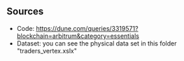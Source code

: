 ## Sources
* Code: https://dune.com/queries/3319571?blockchain=arbitrum&category=essentials
* Dataset: you can see the physical data set in this folder "traders_vertex.xslx"
